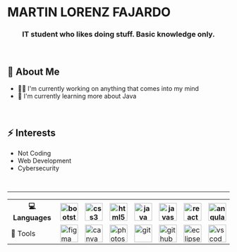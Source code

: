 # MARTIN LORENZ FAJARDO

<h3 align="center">IT student who likes doing stuff. Basic knowledge only.</h3>

<br/>

## 🚀 About Me
- 👩‍💻 I'm currently working on anything that comes into my mind
- 🧠 I'm currently learning more about Java

<br/>

## ⚡ Interests
- Not Coding
- Web Development
- Cybersecurity

<br/>
<hr/>
<table>
  <tr>
    <th>💻 Languages</th>
    <th><img src="https://github.com/user-attachments/assets/39468bb0-0f77-493a-8164-32d08eeb1129" alt="bootstrap" width="40" height="40"/></th>
    <th><img src="https://github.com/user-attachments/assets/78a447cd-ed20-41a1-96d5-0ae296c5f315" alt="css3" width="40" height="40"/></th>
    <th><img src="https://github.com/user-attachments/assets/0c88b6e6-a323-4bfc-a2f0-3d4a22060031" alt="html5" width="40" height="40"/></th>
    <th><img src="https://github.com/user-attachments/assets/2246ba87-f24f-457f-828d-5873aa4085e6" alt="java" width="40" height="40"/></th>
    <th><img src="https://github.com/user-attachments/assets/2792e8aa-05c5-4e51-8694-24314e46a00a" alt="javascript" width="40" height="40"/></th>
    <th><img src="https://github.com/user-attachments/assets/49e8e8b5-e73e-4915-a064-2976c3e3cc93" alt="react" width="40" height="40"/></th>
    <th><img src="https://github.com/user-attachments/assets/87339cec-0eb2-47c1-8e9d-065c35c215dd" alt="angular" width="40" height="40"/></th>
  </tr>
  <tr>
    <td>🔧 Tools</td>
    <td><img src="https://github.com/renzomrtn/renzomrtn/assets/134070725/d48352a6-cfeb-4e29-ac1c-e06a6a4de850" alt="figma" width="40" height="40"/></td>
    <td><img src="https://github.com/renzomrtn/renzomrtn/assets/134070725/5667ccb1-f8e1-4519-9986-65084c572ac0" alt="canva" width="40" height="40"/></td>
    <td><img src="https://github.com/renzomrtn/renzomrtn/assets/134070725/0cd1ed18-8a9b-4fd6-be30-aa0448d5d664" alt="photoshop" width="40" height="40"/></td>
    <td><img src="https://github.com/renzomrtn/renzomrtn/assets/134070725/5480052d-8023-4d22-bceb-09a66d150504" alt="git" width="40" height="40"/></td>
    <td><img src="https://github.com/renzomrtn/renzomrtn/assets/134070725/8155d9ef-df80-4b51-a744-87a6fab72845" alt="github" width="40" height="40"/></td>
    <td><img src="https://github.com/renzomrtn/renzomrtn/assets/134070725/009ae682-a90f-44f8-bce7-888662cfafec" alt="eclipse" width="40" height="40"/></td>
    <td><img src="https://github.com/renzomrtn/renzomrtn/assets/134070725/f8410ec0-c00d-4e59-9695-372dc8072896" alt="vscode" width="40" height="40"/></td>
  </tr>
</table>
